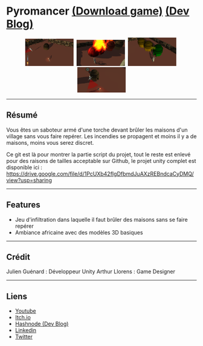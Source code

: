# Pyromancer <a href="https://archer01.itch.io/pyromancer">(Download game)</a>&nbsp;<a href="https://jeu-infiltration-unity.hashnode.dev/">(Dev Blog)</a>

<div align="center"> 
  <img src="Github-Screenshots/screenshot1.png" alt="screenshot" width="128" />&nbsp
  <img src="Github-Screenshots/screenshot2.png" alt="screenshot" width="128" />&nbsp
  <img src="Github-Screenshots/screenshot3.png" alt="screenshot" width="128" />&nbsp
  <img src="Github-Screenshots/screenshot4.png" alt="screenshot" width="128" />
</div>

---

## Résumé
Vous êtes un saboteur armé d'une torche devant brûler les maisons d'un village sans vous faire repérer. Les incendies se propagent et moins il y a de maisons, moins vous serez discret.

Ce git est là pour montrer la partie script du projet, tout le reste est enlevé pour des raisons de tailles acceptable sur Github, le projet unity complet est disponible ici : 
https://drive.google.com/file/d/1PcUXb42fIgDfbmdJuAXzREBndcaCyDMQ/view?usp=sharing

---

## Features
  * Jeu d'infiltration dans laquelle il faut brûler des maisons sans se faire repérer
  * Ambiance africaine avec des modèles 3D basiques

---

## Crédit
Julien Guénard : Développeur Unity
Arthur Llorens : Game Designer

---

## Liens
  * <a href="https://www.youtube.com/channel/UCwxuydeEi6WyM-X6nsPs-8A">Youtube</a>
  * <a href="https://archer01.itch.io/">Itch.io</a>
  * <a href="https://hashnode.com/@Archer01">Hashnode (Dev Blog)</a>
  * <a href="https://www.linkedin.com/in/julienguenard/">Linkedin</a>
  * <a href="https://twitter.com/julien_guenard">Twitter</a>

